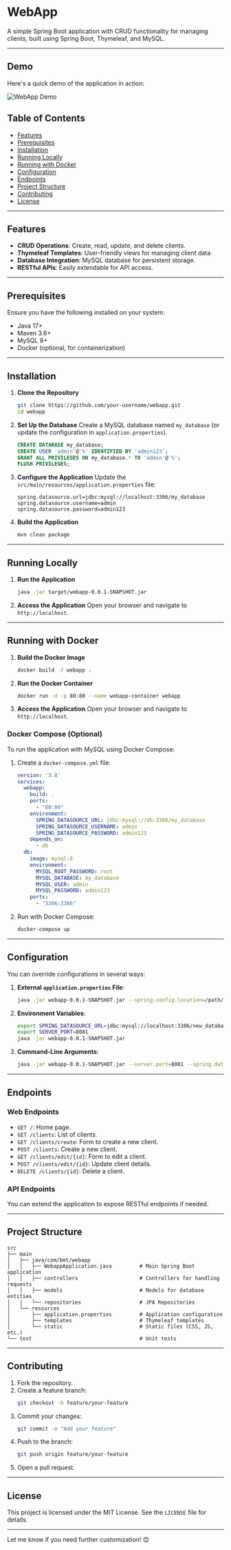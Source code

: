 # WebApp

A simple Spring Boot application with CRUD functionality for managing clients, built using Spring Boot, Thymeleaf, and MySQL.

---

## Demo

Here's a quick demo of the application in action:

![WebApp Demo](docs/demo.gif)


## Table of Contents

- [Features](#features)
- [Prerequisites](#prerequisites)
- [Installation](#installation)
- [Running Locally](#running-locally)
- [Running with Docker](#running-with-docker)
- [Configuration](#configuration)
- [Endpoints](#endpoints)
- [Project Structure](#project-structure)
- [Contributing](#contributing)
- [License](#license)


---

## Features

- **CRUD Operations**: Create, read, update, and delete clients.
- **Thymeleaf Templates**: User-friendly views for managing client data.
- **Database Integration**: MySQL database for persistent storage.
- **RESTful APIs**: Easily extendable for API access.
---

## Prerequisites

Ensure you have the following installed on your system:

- Java 17+
- Maven 3.6+
- MySQL 8+
- Docker (optional, for containerization)

---

## Installation

1. **Clone the Repository**
   ```bash
   git clone https://github.com/your-username/webapp.git
   cd webapp
   ```

2. **Set Up the Database**
   Create a MySQL database named `my_database` (or update the configuration in `application.properties`).

   ```sql
   CREATE DATABASE my_database;
   CREATE USER 'admin'@'%' IDENTIFIED BY 'admin123';
   GRANT ALL PRIVILEGES ON my_database.* TO 'admin'@'%';
   FLUSH PRIVILEGES;
   ```

3. **Configure the Application**
   Update the `src/main/resources/application.properties` file:
   ```properties
   spring.datasource.url=jdbc:mysql://localhost:3306/my_database
   spring.datasource.username=admin
   spring.datasource.password=admin123
   ```

4. **Build the Application**
   ```bash
   mvn clean package
   ```

---

## Running Locally

1. **Run the Application**
   ```bash
   java -jar target/webapp-0.0.1-SNAPSHOT.jar
   ```

2. **Access the Application**
   Open your browser and navigate to `http://localhost`.

---

## Running with Docker

1. **Build the Docker Image**
   ```bash
   docker build -t webapp .
   ```

2. **Run the Docker Container**
   ```bash
   docker run -d -p 80:80 --name webapp-container webapp
   ```

3. **Access the Application**
   Open your browser and navigate to `http://localhost`.

### Docker Compose (Optional)
To run the application with MySQL using Docker Compose:

1. Create a `docker-compose.yml` file:
   ```yaml
   version: '3.8'
   services:
     webapp:
       build: .
       ports:
         - "80:80"
       environment:
         SPRING_DATASOURCE_URL: jdbc:mysql://db:3306/my_database
         SPRING_DATASOURCE_USERNAME: admin
         SPRING_DATASOURCE_PASSWORD: admin123
       depends_on:
         - db
     db:
       image: mysql:8
       environment:
         MYSQL_ROOT_PASSWORD: root
         MYSQL_DATABASE: my_database
         MYSQL_USER: admin
         MYSQL_PASSWORD: admin123
       ports:
         - "3306:3306"
   ```

2. Run with Docker Compose:
   ```bash
   docker-compose up
   ```

---

## Configuration

You can override configurations in several ways:

1. **External `application.properties` File**:
   ```bash
   java -jar webapp-0.0.1-SNAPSHOT.jar --spring.config.location=/path/to/application.properties
   ```

2. **Environment Variables**:
   ```bash
   export SPRING_DATASOURCE_URL=jdbc:mysql://localhost:3306/new_database
   export SERVER_PORT=8081
   java -jar webapp-0.0.1-SNAPSHOT.jar
   ```

3. **Command-Line Arguments**:
   ```bash
   java -jar webapp-0.0.1-SNAPSHOT.jar --server.port=8081 --spring.datasource.url=jdbc:mysql://localhost:3306/new_database
   ```

---

## Endpoints

### Web Endpoints
- `GET /`: Home page.
- `GET /clients`: List of clients.
- `GET /clients/create`: Form to create a new client.
- `POST /clients`: Create a new client.
- `GET /clients/edit/{id}`: Form to edit a client.
- `POST /clients/edit/{id}`: Update client details.
- `DELETE /clients/{id}`: Delete a client.

### API Endpoints
You can extend the application to expose RESTful endpoints if needed.

---

## Project Structure

```
src
├── main
│   ├── java/com/bmt/webapp
│   │   ├── WebappApplication.java         # Main Spring Boot application
│   │   ├── controllers                    # Controllers for handling requests
│   │   ├── models                         # Models for database entities
│   │   └── repositories                   # JPA Repositories
│   └── resources
│       ├── application.properties         # Application configuration
│       ├── templates                      # Thymeleaf templates
│       └── static                         # Static files (CSS, JS, etc.)
└── test                                   # Unit tests
```

---

## Contributing

1. Fork the repository.
2. Create a feature branch:
   ```bash
   git checkout -b feature/your-feature
   ```
3. Commit your changes:
   ```bash
   git commit -m "Add your feature"
   ```
4. Push to the branch:
   ```bash
   git push origin feature/your-feature
   ```
5. Open a pull request.

---

## License

This project is licensed under the MIT License. See the `LICENSE` file for details.

---

Let me know if you need further customization! 😊